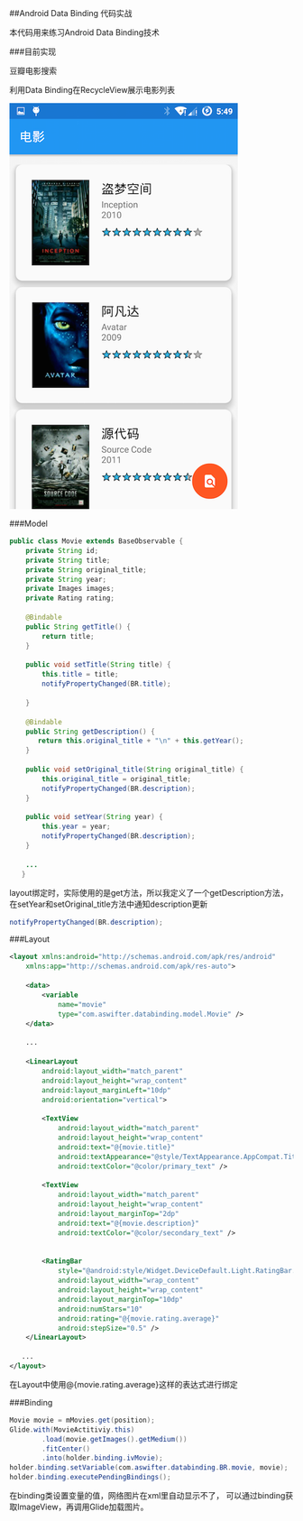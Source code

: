 ##Android Data Binding 代码实战

本代码用来练习Android Data Binding技术

###目前实现

豆瓣电影搜索

利用Data Binding在RecycleView展示电影列表

![data-binding-example](/images/data-binding-example.png)


###Model

```java
public class Movie extends BaseObservable {
    private String id;
    private String title;
    private String original_title;
    private String year;
    private Images images;
    private Rating rating;

    @Bindable
    public String getTitle() {
        return title;
    }

    public void setTitle(String title) {
        this.title = title;
        notifyPropertyChanged(BR.title);

    }

    @Bindable
    public String getDescription() {
       return this.original_title + "\n" + this.getYear();
    }

    public void setOriginal_title(String original_title) {
        this.original_title = original_title;
        notifyPropertyChanged(BR.description);
    }

    public void setYear(String year) {
        this.year = year;
        notifyPropertyChanged(BR.description);
    }

    ...
   }
```

layout绑定时，实际使用的是get方法，所以我定义了一个getDescription方法，
在setYear和setOriginal_title方法中通知description更新
```java
notifyPropertyChanged(BR.description);
```

###Layout

```xml
<layout xmlns:android="http://schemas.android.com/apk/res/android"
    xmlns:app="http://schemas.android.com/apk/res-auto">

    <data>
        <variable
            name="movie"
            type="com.aswifter.databinding.model.Movie" />
    </data>

    ...

    <LinearLayout
        android:layout_width="match_parent"
        android:layout_height="wrap_content"
        android:layout_marginLeft="10dp"
        android:orientation="vertical">

        <TextView
            android:layout_width="match_parent"
            android:layout_height="wrap_content"
            android:text="@{movie.title}"
            android:textAppearance="@style/TextAppearance.AppCompat.Title"
            android:textColor="@color/primary_text" />

        <TextView
            android:layout_width="match_parent"
            android:layout_height="wrap_content"
            android:layout_marginTop="2dp"
            android:text="@{movie.description}"
            android:textColor="@color/secondary_text" />


        <RatingBar
            style="@android:style/Widget.DeviceDefault.Light.RatingBar.Small"
            android:layout_width="wrap_content"
            android:layout_height="wrap_content"
            android:layout_marginTop="10dp"
            android:numStars="10"
            android:rating="@{movie.rating.average}"
            android:stepSize="0.5" />
    </LinearLayout>

   ...
</layout>
```
在Layout中使用@{movie.rating.average}这样的表达式进行绑定


###Binding
```java
Movie movie = mMovies.get(position);
Glide.with(MovieActitiviy.this)
        .load(movie.getImages().getMedium())
        .fitCenter()
        .into(holder.binding.ivMovie);
holder.binding.setVariable(com.aswifter.databinding.BR.movie, movie);
holder.binding.executePendingBindings();
```

在binding类设置变量的值，网络图片在xml里自动显示不了，
可以通过binding获取ImageView，再调用Glide加载图片。